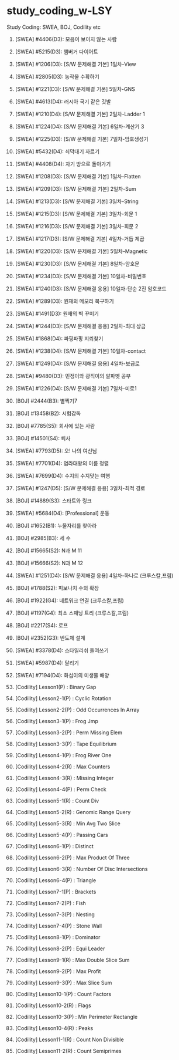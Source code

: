 # study_coding_w-LSY
Study Coding: SWEA, BOJ, Codility etc

1. [SWEA] #4406(D3): 모음이 보이지 않는 사람
2. [SWEA] #5215(D3): 햄버거 다이어트
3. [SWEA] #1206(D3): [S/W 문제해결 기본] 1일차-View

4. [SWEA] #2805(D3): 농작물 수확하기
5. [SWEA] #1221(D3): [S/W 문제해결 기본] 5일차-GNS
6. [SWEA] #4613(D4): 러시아 국기 같은 깃발
7. [SWEA] #1210(D4): [S/W 문제해결 기본] 2일차-Ladder 1
8. [SWEA] #1224(D4): [S/W 문제해결 기본] 6일차-계산기 3
9. [SWEA] #1225(D3): [S/W 문제해결 기본] 7일차-암호생성기
10. [SWEA] #5432(D4): 쇠막대기 자르기
11. [SWEA] #4408(D4): 자기 방으로 돌아가기
12. [SWEA] #1208(D3): [S/W 문제해결 기본] 1일차-Flatten
13. [SWEA] #1209(D3): [S/W 문제해결 기본] 2일차-Sum
14. [SWEA] #1213(D3): [S/W 문제해결 기본] 3일차-String
15. [SWEA] #1215(D3): [S/W 문제해결 기본] 3일차-회문 1
16. [SWEA] #1216(D3): [S/W 문제해결 기본] 3일차-회문 2
17. [SWEA] #1217(D3): [S/W 문제해결 기본] 4일차-거듭 제곱
18. [SWEA] #1220(D3): [S/W 문제해결 기본] 5일차-Magnetic
19. [SWEA] #1230(D3): [S/W 문제해결 기본] 8일차-암호문
20. [SWEA] #1234(D3): [S/W 문제해결 기본] 10일차-비밀번호
21. [SWEA] #1240(D3): [S/W 문제해결 응용] 10일차-단순 2진 암호코드
22. [SWEA] #1289(D3): 원재의 메모리 복구하기
23. [SWEA] #1491(D3): 원재의 벽 꾸미기
24. [SWEA] #1244(D3): [S/W 문제해결 응용] 2일차-최대 상금

25. [SWEA] #1868(D4): 파핑파핑 지뢰찾기
26. [SWEA] #1238(D4): [S/W 문제해결 기본] 10일차-contact
27. [SWEA] #1249(D4): [S/W 문제해결 응용] 4일차-보급로
28. [SWEA] #9480(D3): 민정이와 광직이의 알파벳 공부
29. [SWEA] #1226(D4): [S/W 문제해결 기본] 7일차-미로1
30. [BOJ] #2444(B3): 별찍기7
31. [BOJ] #13458(B2): 시험감독
32. [BOJ] #7785(S5): 회사에 있는 사람
33. [BOJ] #14501(S4): 퇴사
34. [SWEA] #7793(D5): 오! 나의 여신님
35. [SWEA] #7701(D4): 염라대왕의 이름 정렬
36. [SWEA] #7699(D4): 수지의 수지맞는 여행

37. [SWEA] #1247(D5): [S/W 문제해결 응용] 3일차-최적 경로
38. [BOJ] #14889(S3): 스타트와 링크
39. [SWEA] #5684(D4): [Professional] 운동
40. [BOJ] #1652(B1): 누울자리를 찾아라
41. [BOJ] #2985(B3): 세 수
42. [BOJ] #15665(S2): N과 M 11
43. [BOJ] #15666(S2): N과 M 12
44. [SWEA] #1251(D4): [S/W 문제해결 응용] 4일차-하나로 (크루스칼,프림)

45. [BOJ] #1788(S2): 피보나치 수의 확장
46. [BOJ] #1922(G4): 네트워크 연결 (크루스칼,프림)
47. [BOJ] #1197(G4): 최소 스패닝 트리 (크루스칼,프림)
48. [BOJ] #2217(S4): 로프
49. [BOJ] #2352(G3): 반도체 설계
50. [SWEA] #3378(D4): 스타일리쉬 들여쓰기
51. [SWEA] #5987(D4): 달리기
52. [SWEA] #7194(D4): 화섭이의 미생물 배양

53. [Codility] Lesson1(P) : Binary Gap
54. [Codility] Lesson2-1(P) : Cyclic Rotation
55. [Codility] Lesson2-2(P) : Odd Occurrences In Array
56. [Codility] Lesson3-1(P) : Frog Jmp
57. [Codility] Lesson3-2(P) : Perm Missing Elem
58. [Codility] Lesson3-3(P) : Tape Equilibrium
59. [Codility] Lesson4-1(P) : Frog River One
60. [Codility] Lesson4-2(R) : Max Counters
61. [Codility] Lesson4-3(R) : Missing Integer
62. [Codility] Lesson4-4(P) : Perm Check
63. [Codility] Lesson5-1(R) : Count Div
64. [Codility] Lesson5-2(R) : Genomic Range Query
65. [Codility] Lesson5-3(R) : Min Avg Two Slice
66. [Codility] Lesson5-4(P) : Passing Cars
67. [Codility] Lesson6-1(P) : Distinct
68. [Codility] Lesson6-2(P) : Max Product Of Three
69. [Codility] Lesson6-3(R) : Number Of Disc Intersections
70. [Codility] Lesson6-4(P) : Triangle
71. [Codility] Lesson7-1(P) : Brackets
72. [Codility] Lesson7-2(P) : Fish
73. [Codility] Lesson7-3(P) : Nesting
74. [Codility] Lesson7-4(P) : Stone Wall
75. [Codility] Lesson8-1(P) : Dominator
76. [Codility] Lesson8-2(P) : Equi Leader
77. [Codility] Lesson9-1(R) : Max Double Slice Sum
78. [Codility] Lesson9-2(P) : Max Profit
79. [Codility] Lesson9-3(P) : Max Slice Sum
80. [Codility] Lesson10-1(P) : Count Factors
81. [Codility] Lesson10-2(R) : Flags
82. [Codility] Lesson10-3(P) : Min Perimeter Rectangle
83. [Codility] Lesson10-4(R) : Peaks
84. [Codility] Lesson11-1(R) : Count Non Divisible
85. [Codility] Lesson11-2(R) : Count Semiprimes
